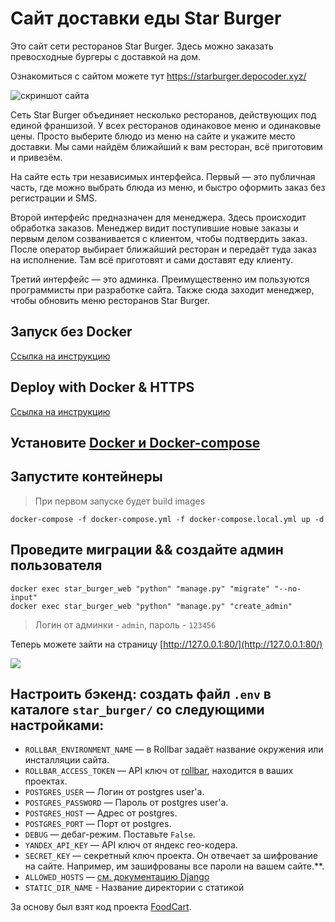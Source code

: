 # Сайт доставки еды Star Burger

Это сайт сети ресторанов Star Burger. Здесь можно заказать превосходные бургеры с доставкой на дом.

Ознакомиться с сайтом можете тут https://starburger.depocoder.xyz/

![скриншот сайта](https://i.imgur.com/wBAHlDb.png)


Сеть Star Burger объединяет несколько ресторанов, действующих под единой франшизой. У всех ресторанов одинаковое меню и одинаковые цены. Просто выберите блюдо из меню на сайте и укажите место доставки. Мы сами найдём ближайший к вам ресторан, всё приготовим и привезём.

На сайте есть три независимых интерфейса. Первый — это публичная часть, где можно выбрать блюда из меню, и быстро оформить заказ без регистрации и SMS.

Второй интерфейс предназначен для менеджера. Здесь происходит обработка заказов. Менеджер видит поступившие новые заказы и первым делом созванивается с клиентом, чтобы подтвердить заказ. После оператор выбирает ближайший ресторан и передаёт туда заказ на исполнение. Там всё приготовят и сами доставят еду клиенту.

Третий интерфейс — это админка. Преимущественно им пользуются программисты при разработке сайта. Также сюда заходит менеджер, чтобы обновить меню ресторанов Star Burger.

## Запуск без Docker

[Ссылка на инструкцию](https://github.com/depocoder/star-burger/blob/main/DEV_README.md)

## Deploy with Docker & HTTPS

[Ссылка на инструкцию](https://github.com/depocoder/star-burger/blob/main/DOCKER_DEPLOY_README.md)

## Установите [Docker и Docker-compose](https://www.howtogeek.com/devops/how-to-install-docker-and-docker-compose-on-linux/)

## Запустите контейнеры
> При первом запуске будет build images
```shell
docker-compose -f docker-compose.yml -f docker-compose.local.yml up -d
```

## Проведите миграции && создайте админ пользователя
```shell
docker exec star_burger_web "python" "manage.py" "migrate" "--no-input"
docker exec star_burger_web "python" "manage.py" "create_admin"
```
> Логин от админки - `admin`, пароль - `123456` 


Теперь можете зайти на страницу  [http://127.0.0.1:80/](http://127.0.0.1:80/)

![](https://i.imgur.com/AOP6G4c.png)

## Настроить бэкенд: создать файл `.env` в каталоге `star_burger/` со следующими настройками:

- `ROLLBAR_ENVIRONMENT_NAME` — в Rollbar задаёт название окружения или инсталляции сайта.
- `ROLLBAR_ACCESS_TOKEN` — API ключ от [rollbar](https://rollbar.com/), находится в ваших проектах.
- `POSTGRES_USER` — Логин от postgres user'а.
- `POSTGRES_PASSWORD` — Пароль от postgres user'а.
- `POSTGRES_HOST` — Адрес от postgres.
- `POSTGRES_PORT` — Порт от postgres.
- `DEBUG` — дебаг-режим. Поставьте `False`.
- `YANDEX_API_KEY` — API ключ от яндекс гео-кодера.
- `SECRET_KEY` — секретный ключ проекта. Он отвечает за шифрование на сайте. Например, им зашифрованы все пароли на вашем сайте.**.
- `ALLOWED_HOSTS` — [см. документацию Django](https://docs.djangoproject.com/en/3.1/ref/settings/#allowed-hosts)
- `STATIC_DIR_NAME` - Название директории с статикой

За основу был взят код проекта [FoodCart](https://github.com/Saibharath79/FoodCart).
